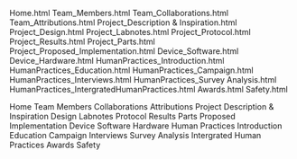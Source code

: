 Home.html
Team_Members.html
Team_Collaborations.html
Team_Attributions.html
Project_Description & Inspiration.html
Project_Design.html
Project_Labnotes.html
Project_Protocol.html
Project_Results.html
Project_Parts.html
Project_Proposed_Implementation.html
Device_Software.html
Device_Hardware.html
HumanPractices_Introduction.html
HumanPractices_Education.html
HumanPractices_Campaign.html
HumanPractices_Interviews.html
HumanPractices_Survey Analysis.html
HumanPractices_IntergratedHumanPractices.html
Awards.html
Safety.html

Home
Team
    Members
    Collaborations
    Attributions
Project
    Description & Inspiration
    Design
    Labnotes
    Protocol
    Results
    Parts
    Proposed Implementation
Device
    Software
    Hardware
Human Practices
    Introduction
    Education
    Campaign
    Interviews
    Survey Analysis
    Intergrated Human Practices
Awards
Safety
